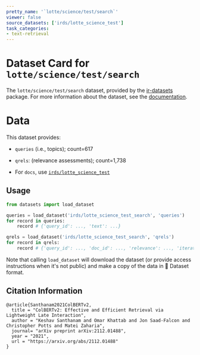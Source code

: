 ```yaml
---
pretty_name: '`lotte/science/test/search`'
viewer: false
source_datasets: ['irds/lotte_science_test']
task_categories:
- text-retrieval
---
```


# Dataset Card for `lotte/science/test/search`

The `lotte/science/test/search` dataset, provided by the [ir-datasets](https://ir-datasets.com/) package.
For more information about the dataset, see the [documentation](https://ir-datasets.com/lotte#lotte/science/test/search).

# Data

This dataset provides:
 - `queries` (i.e., topics); count=617
 - `qrels`: (relevance assessments); count=1,738

 - For `docs`, use [`irds/lotte_science_test`](https://huggingface.co/datasets/irds/lotte_science_test)

## Usage

```python
from datasets import load_dataset

queries = load_dataset('irds/lotte_science_test_search', 'queries')
for record in queries:
    record # {'query_id': ..., 'text': ...}

qrels = load_dataset('irds/lotte_science_test_search', 'qrels')
for record in qrels:
    record # {'query_id': ..., 'doc_id': ..., 'relevance': ..., 'iteration': ...}

```

Note that calling `load_dataset` will download the dataset (or provide access instructions when it's not public) and make a copy of the
data in 🤗 Dataset format.

## Citation Information

```
@article{Santhanam2021ColBERTv2,
  title = "ColBERTv2: Effective and Efficient Retrieval via Lightweight Late Interaction",
  author = "Keshav Santhanam and Omar Khattab and Jon Saad-Falcon and Christopher Potts and Matei Zaharia", 
  journal= "arXiv preprint arXiv:2112.01488",
  year = "2021",
  url = "https://arxiv.org/abs/2112.01488"
}
```
